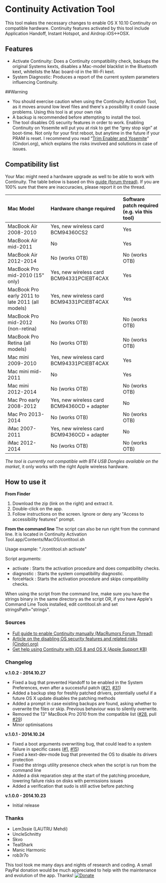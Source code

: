 Continuity Activation Tool
==========================

This tool makes the necessary changes to enable OS X 10.10 Continuity on compatible hardware. Continuity features activated by this tool include Application Handoff, Instant Hotspot, and Airdrop iOS<->OSX. 

## Features
* Activate Continuity: Does a Continuity compatibility check, backups the original Systems kexts, disables a Mac-model blacklist in the Bluetooth kext, whitelists the Mac board-id in the Wi-Fi kext.
* System Diagnostic: Produces a report of the current system parameters influencing Continuity.

##Warning
* You should exercise caution when using the Continuity Activation Tool, as it moves around low level files and there's a possibility it could cause problems. Using this tool is at your own risk
* A backup is recommended before attempting to install the tool.
* The tool disables OS security features in order to work.  Enabling Continuity on Yosemite will put you at risk to get the “grey stop sign” at boot-time. Not only for your first reboot, but anytime in the future if your PRAM is reset. I recommend you read “[Trim Enabler and Yosemite](http://www.cindori.org/trim-enabler-and-yosemite)” (Cindori.org), which explains the risks involved and solutions in case of issues.

## Compatibility list
Your Mac might need a hardware upgrade as well to be able to work with Continuity. The table below is based on this [guide (forum thread)](http://forums.macrumors.com/showpost.php?p=20124161). If you are 100% sure that there are inaccuracies, please report it on the thread.

Mac Model | Hardware change required | Software patch required (e.g. via this tool)
:---|:---|:---
MacBook Air 2008-2010 | Yes, new wireless card BCM94360CS2 | Yes
MacBook Air mid-2011 | No | Yes
MacBook Air 2012-2014 | No (works OTB) | No (works OTB)
MacBook Pro mid-2010 (15" only) | Yes, new wireless card BCM94331PCIEBT4CAX | Yes
MacBook Pro early 2011 to late 2011 (all models) | Yes, new wireless card BCM94331PCIEBT4CAX | Yes
MacBook Pro mid-2012 (non-retina) | No (works OTB)| No (works OTB)
MacBook Pro Retina (all models) | No (works OTB) | No (works OTB)
Mac mini 2009-2010 | Yes, new wireless card BCM94331PCIEBT4CAX | Yes
Mac mini mid-2011 | No | Yes
Mac mini 2012-2014 | No (works OTB) | No (works OTB)
Mac Pro early 2008-2012 | Yes, new wireless card BCM94360CD + adapter | No
Mac Pro 2013-2014 | No (works OTB) | No (works OTB)
iMac 2007-2011 | Yes, new wireless card BCM94360CD + adapter | No
iMac 2012-2014 | No (works OTB) | No (works OTB)

*The tool is currently not compatible with BT4 USB Dongles available on the market*, it only works with the right Apple wireless hardware.

## How to use it

**From Finder**

1. Download the zip (link on the right) and extract it.
2. Double-click on the app.
3. Follow instructions on the screen. Ignore or deny any "Access to accessibility features" prompt.

**From the command line**
The script can also be run right from the command line. It is located in Continuity Activation Tool.app/Contents/MacOS/contitool.sh

Usage example: "./contitool.sh activate"

Script arguments: 
* activate : Starts the activation procedure and does compatibility checks.
* diagnostic : Starts the system compatibility diagnostic.
* forceHack : Starts the activation procedure and skips compatibility checks.

When using the script from the command line, make sure you have the strings binary in the same directory as the script OR, if you have Apple's Command Line Tools installed, edit contitool.sh and set stringsPath="strings".


### Sources
* [Full guide to enable Continuity manually (MacRumors Forum Thread)](http://forums.macrumors.com/showpost.php?p=20124161)
* [Article on the disabling OS security features and related risks (Cindori.org)](http://www.cindori.org/trim-enabler-and-yosemite)
* [Get help using Continuity with iOS 8 and OS X (Apple Support KB)](http://support.apple.com/kb/TS5458)

### Changelog

**v.1.0.2 - 2014.10.27**

* Fixed a bug that prevented Handoff to be enabled in the System Preferences, even after a successful patch ([#21](https://github.com/dokterdok/Continuity-Activation-Tool/issues/21), [#31](https://github.com/dokterdok/Continuity-Activation-Tool/issues/31))
* Added a backup step for freshly patched drivers, potentially useful if a future OS X update disables the patching methods
* Added a prompt in case existing backups are found, asking whether to overwrite the files or skip. Previous behaviour was to silently overwrite.
* Removed the 13" MacBook Pro 2010 from the compatible list ([#28](https://github.com/dokterdok/Continuity-Activation-Tool/issues/28), pull [#29](https://github.com/dokterdok/Continuity-Activation-Tool/pull/29))
* Minor optimisations


**v.1.0.1 -  2014.10.24**

* Fixed a boot arguments overwriting bug, that could lead to a system failure in specific cases ([#1](https://github.com/dokterdok/Continuity-Activation-Tool/issues/1), [#15](https://github.com/dokterdok/Continuity-Activation-Tool/issues/15))
* Fixed a kext-dev-mode bug that prevented the OS to disable its drivers protection
* Fixed the strings utility presence check when the script is run from the command line
* Added a disk reparation step at the start of the patching procedure, lowering failure risks on disks with permissions issues
* Added a verification that sudo is still active before patching

**v.1.0.0 - 2014.10.23**

* Initial release

### Thanks
* Lem3ssie (LAUTRU Mehdi)
* UncleSchnitty
* Skvo
* TealShark
* Manic Harmonic
* rob3r7o

This tool took me many days and nights of research and coding. A small PayPal donation would be much appreciated to help with the maintenance and evolution of the app. Thanks!
[![Donate](https://www.paypalobjects.com/webstatic/en_US/btn/btn_donate_92x26.png)](https://www.paypal.com/cgi-bin/webscr?cmd=_donations&business=dokterdok%40gmail%2ecom&lc=CH&item_name=Continuity%20Activation%20Tool&currency_code=USD&bn=PP%2dDonationsBF%3abtn_donate_LG%2egif%3aNonHosted)

